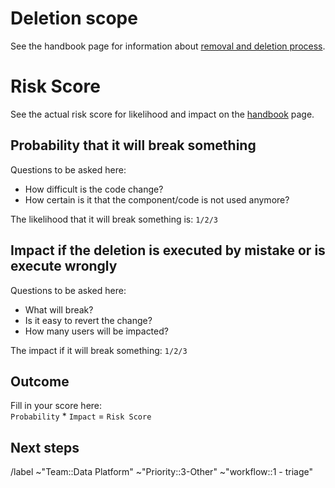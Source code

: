 <!-- This issue template is to be used for any clean up activities in the GitLab Data environment -->

# Deletion scope
See the handbook page for information about [removal and deletion process](https://about.gitlab.com/handbook/business-technology/data-team/how-we-work/#removal-and-deletion-process). 
<!-- Describe here what's going to be deleted in full detail -->

# Risk Score
See the actual risk score for likelihood and impact on the [handbook](https://about.gitlab.com/handbook/business-technology/data-team/how-we-work/#calculate-a-risk-score) page. 

## Probability that it will break something 

Questions to be asked here:
- How difficult is the code change?
- How certain is it that the component/code is not used anymore?

The likelihood that it will break something is: `1/2/3`
<!-- Provide the rational behind your score -->

## Impact if the deletion is executed by mistake or is execute wrongly

Questions to be asked here:
- What will break?
- Is it easy to revert the change?
- How many users will be impacted?

The impact if it will break something: `1/2/3`
<!-- Provide the rational behind your score -->

## Outcome

Fill in your score here:<br>
`Probability` * `Impact` = `Risk Score`

## Next steps
<!-- Provide how to proceed, according to handbook -->

/label ~"Team::Data Platform" ~"Priority::3-Other" ~"workflow::1 - triage"
